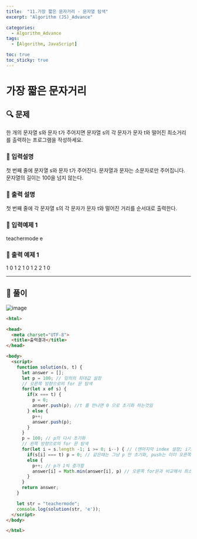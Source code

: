 ```yaml
---
title:  "11.가장 짧은 문자거리 - 문자열 탐색"
excerpt: "Algorithm (JS)_Advance"

categories:
  - Algorithm_Advance
tags:
  - [Algorithm, JavaScript]

toc: true
toc_sticky: true
---
```



# 가장 짧은 문자거리

##  🔍 문제 
한 개의 문자열 s와 문자 t가 주어지면 문자열 s의 각 문자가 문자 t와 떨어진 최소거리를 출력하는 프로그램을 작성하세요.


### 🔹 입력설명
첫 번째 줄에  문자열 s와 문자 t가 주어진다. 문자열과 문자는 소문자로만 주어집니다.  
문자열의 길이는 100을 넘지 않는다.  

### 🔹 출력 설명
첫 번째 줄에 각 문자열 s의 각 문자가 문자 t와 떨어진 거리를 순서대로 출력한다.

### 🔹 입력예제 1
teachermode e

### 🔹 출력 예제 1
1 0 1 2 1 0 1 2 2 1 0


----

##  📌 풀이

![image](https://user-images.githubusercontent.com/28912774/116487884-ff4d1000-a8cb-11eb-8220-c6e078809ae5.png)



```html
<html>

<head>
  <meta charset="UTF-8">
  <title>출력결과</title>
</head>

<body>
  <script>
    function solution(s, t) {
      let answer = [];
      let p = 100; // 임의의 최대값 설정
      // 오른쪽 방향으로의 for 문 탐색
      for(let x of s) {
        if(x === t) {
          p = 0;
          answer.push(p); //t 를 만나면 0 으로 초기화 하는것임
        } else {
          p++;
          answer.push(p);
        }
      }
      p = 100; // p의 다시 초기화
      // 왼쪽 방향으로의 for 문 탐색
      for(let i = s.length -1; i >= 0; i--) { // (맨마지막 index 설정; i가 0이 될때까지; i가 하나씩 줄어듬) -> 그러면 방향이 왼쪽으로 for문임
        if(s[i] === t) p = 0; // 같은때는 그냥 p 만 초기화, push는 이미 오른쪽 방향일때 했기 때문에 그냥 초기화만 해줌 (또 push 하면 최종 값에서 0이 늘어남)
        else {
          p++; // p가 1씩 증가함
          answer[i] = Math.min(answer[i], p) // 오른쪽 for문과 비교해서 최소값이 되는것만 return 함
        }
      }
      return answer;
    }

    let str = "teachermode";
    console.log(solution(str, 'e'));
  </script>
</body>

</html>
```
